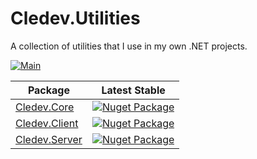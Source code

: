 # Cledev.Utilities
A collection of utilities that I use in my own .NET projects.

[![Main](https://github.com/Cledev-Limited/Cledev.Utilities/actions/workflows/main.yml/badge.svg)](https://github.com/Cledev-Limited/Cledev.Utilities/actions/workflows/main.yml)

| Package                                                       | Latest Stable                                                                                                       |
|---------------------------------------------------------------|---------------------------------------------------------------------------------------------------------------------|
| [Cledev.Core](https://www.nuget.org/packages/Cledev.Core)     | [![Nuget Package](https://img.shields.io/badge/nuget-2.1.0-blue.svg)](https://www.nuget.org/packages/Cledev.Core)   |
| [Cledev.Client](https://www.nuget.org/packages/Cledev.Client) | [![Nuget Package](https://img.shields.io/badge/nuget-2.1.0-blue.svg)](https://www.nuget.org/packages/Cledev.Client) |
| [Cledev.Server](https://www.nuget.org/packages/Cledev.Server) | [![Nuget Package](https://img.shields.io/badge/nuget-2.1.0-blue.svg)](https://www.nuget.org/packages/Cledev.Server) |
